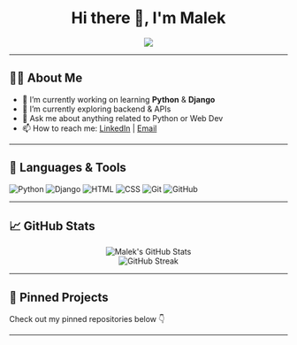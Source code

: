 <h1 align="center">Hi there 👋, I'm Malek</h1>

<p align="center">
  <img src="https://readme-typing-svg.herokuapp.com/?lines=Python+Developer;Learning+Django+%26+Web+Dev;Open+Source+Enthusiast&center=true&width=380&height=45">
</p>

---

## 👨‍💻 About Me

- 🔭 I’m currently working on learning **Python** & **Django**
- 🌱 I’m currently exploring backend & APIs
- 💬 Ask me about anything related to Python or Web Dev
- 📫 How to reach me: [LinkedIn](https://www.linkedin.com/in/YourLinkedIn) | [Email](mailto:your@email.com)

---

## 🚀 Languages & Tools

![Python](https://img.shields.io/badge/Python-3670A0?style=for-the-badge&logo=python&logoColor=white)
![Django](https://img.shields.io/badge/Django-092E20?style=for-the-badge&logo=django&logoColor=white)
![HTML](https://img.shields.io/badge/HTML5-E34F26?style=for-the-badge&logo=html5&logoColor=white)
![CSS](https://img.shields.io/badge/CSS3-1572B6?style=for-the-badge&logo=css3&logoColor=white)
![Git](https://img.shields.io/badge/Git-F05032?style=for-the-badge&logo=git&logoColor=white)
![GitHub](https://img.shields.io/badge/GitHub-100000?style=for-the-badge&logo=github&logoColor=white)

---

## 📈 GitHub Stats

<p align="center">
  <img src="https://github-readme-stats.vercel.app/api?username=MaLeK2023&show_icons=true&theme=tokyonight" alt="Malek's GitHub Stats" />
  <br>
  <img src="https://github-readme-streak-stats.herokuapp.com/?user=MaLeK2023&theme=tokyonight" alt="GitHub Streak" />
</p>

---

## 📌 Pinned Projects

Check out my pinned repositories below 👇

---
